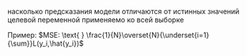 насколько предсказания модели отличаются от истинных значений целевой переменной применяемо ко всей выборке

Пример: $MSE: \text{ } \frac{1}{N}\overset{N}{\underset{i=1}{\sum}}L(y_i,\hat{y_i})$     